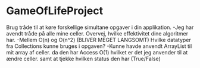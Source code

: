 # GameOfLifeProject
Brug tråde til at køre forskellige simultane opgaver i din applikation. 
-Jeg har avendt tråde på alle mine celler. 
Overvej, hvilke effektivitet dine algoritmer har.
-Mellem O(n) og O(n^2) (BLIVER MEGET LANGSOMT) 
Hvilke datatyper fra Collections kunne bruges i opgaven?
-Kunne havde anvendt ArrayList til mit array af celler. da den har Access O(1) hvilket er det jeg anvender til at ændre celler.
samt at tjekke hvilken status den har (True/False)
